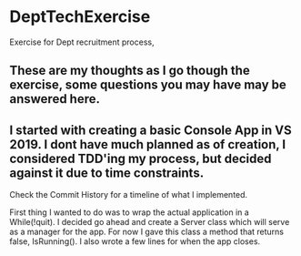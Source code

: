 # DeptTechExercise
 Exercise for Dept recruitment process,

 These are my thoughts as I go though the exercise, some questions you may have may be answered here.
 -
 I started with creating a basic Console App in VS 2019.
 I dont have much planned as of creation, I considered TDD'ing my process, but decided against it due to time constraints.
 -
 Check the Commit History for a timeline of what I implemented.
 
 
 
 First thing I wanted to do was to wrap the actual application in a While(!quit). 
 I decided go ahead and create a Server class which will serve as a manager for the app.
 For now I gave this class a method that returns false, IsRunning().
 I also wrote a few lines for when the app closes.
